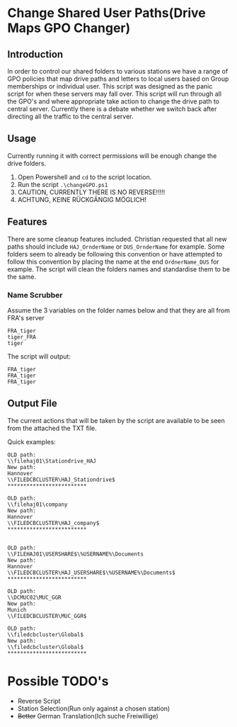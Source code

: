 # Change Shared User Paths(Drive Maps GPO Changer)
## Introduction
In order to control our shared folders to various stations we have a range of GPO policies that map drive paths and letters to local users based on Group memberships or individual user. 
This script was designed as the panic script for when these servers may fall over. This script will run through all the GPO's and where appropriate take action to change the drive path to central server. Currently there is a debate whether we switch back after directing all the traffic to the central server. 

## Usage
Currently running it with correct permissions will be enough change the drive folders. 
1. Open Powershell and `cd` to the script location. 
2. Run the script `.\changeGPO.ps1`
3. CAUTION, CURRENTLY THERE IS NO REVERSE!!!!!
4. ACHTUNG, KEINE RÜCKGÄNGIG MÖGLICH!

## Features
There are some cleanup features included.  Christian requested that all new paths should include `HAJ_OrnderName` or `DUS_OrnderName` for example. Some folders seem to already be following this convention or have attempted to follow this convention by placing the name at the end `OrdnerName_DUS` for example. 
The script will clean the folders names and standardise them to be the same.
### Name Scrubber
Assume the 3 variables on the folder names below and that they are all from FRA's server

    FRA_tiger
    tiger_FRA
    tiger
The script will output:

    FRA_tiger
    FRA_tiger
    FRA_tiger

## Output File
The current actions that will be taken by the script are available to be seen from the attached the TXT file. 

Quick examples:

    OLD path: 
    \\filehaj01\Stationdrive_HAJ
    New path: 
    Hannover
    \\FILEDCBCLUSTER\HAJ_Stationdrive$
    *************************
    
    OLD path: 
    \\filehaj01\company
    New path: 
    Hannover
    \\FILEDCBCLUSTER\HAJ_company$
    *************************
    
    
    OLD path: 
    \\FILEHAJ01\USERSHARE$\%USERNAME%\Documents
    New path: 
    Hannover
    \\FILEDCBCLUSTER\HAJ_USERSHARE$\%USERNAME%\Documents$
    *************************
    
    OLD path: 
    \\DCMUC02\MUC_GGR
    New path: 
    Munich
    \\FILEDCBCLUSTER\MUC_GGR$
    
    OLD path: 
    \\filedcbcluster\Global$
    New path: 
    \\filedcbcluster\Global$
    *************************

# Possible TODO's
- Reverse Script
- Station Selection(Run only against a chosen station)
- ~~Better~~ German Translation(Ich suche Freiwillige)
